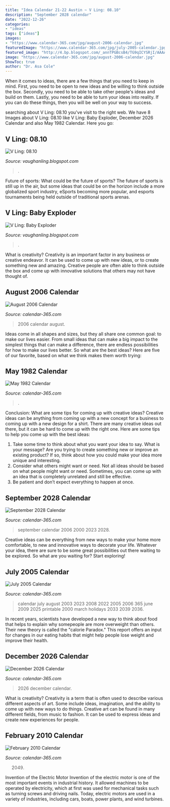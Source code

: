 ```yaml
---
title: "Idea Calendar 21-22 Austin ~ V Ling: 08.10"
description: "September 2028 calendar"
date: "2022-12-26"
categories:
- "ideas"
tags: ["ideas"]
images:
- "https://www.calendar-365.com/jpg/august-2006-calendar.jpg"
featuredImage: "https://www.calendar-365.com/jpg/july-2005-calendar.jpg"
featured_image: "http://4.bp.blogspot.com/_annTPGBcsB4/TG9qICYSRjI/AAAAAAAAD3c/W6fEb69frwg/s400/IMGP5817.JPG"
image: "https://www.calendar-365.com/jpg/august-2006-calendar.jpg"
ShowToc: true
author: "Dr. Asa Cole"
---
```



When it comes to ideas, there are a few things that you need to keep in mind. First, you need to be open to new ideas and be willing to think outside the box. Secondly, you need to be able to take other people's ideas and build on them. Lastly, you need to be able to turn your ideas into reality. If you can do these things, then you will be well on your way to success.

	

		
searching about V Ling: 08.10 you've visit to the right web. We have 8 Images about V Ling: 08.10 like V Ling: Baby Exploder, December 2026 Calendar and also May 1982 Calendar. Here you go:
		
    
## V Ling: 08.10

<img loading=lazy src="http://4.bp.blogspot.com/_annTPGBcsB4/TG9qICYSRjI/AAAAAAAAD3c/W6fEb69frwg/s400/IMGP5817.JPG" onerror="this.onerror=null;this.src='https://tse2.mm.bing.net/th?id=OIP.W2I_F4oAAJFCExsVwswy-AAAAA&amp;pid=15.1';" alt="V Ling: 08.10">

_Source: vaughanling.blogspot.com_

>. 

	

Future of sports: What could be the future of sports?
The future of sports is still up in the air, but some ideas that could be on the horizon include a more globalized sport industry, eSports becoming more popular, and esports tournaments being held outside of traditional sports arenas.

    
## V Ling: Baby Exploder

<img loading=lazy src="http://2.bp.blogspot.com/-VQt2FvXzJoM/UDLQ7IYWUBI/AAAAAAAAGVk/eegDpdLGgv0/w1200-h630-p-k-no-nu/BabyExploder.jpg" onerror="this.onerror=null;this.src='https://tse4.mm.bing.net/th?id=OIP.qmx59TTdxoJdTJ9Wztf24AHaD4&amp;pid=15.1';" alt="V Ling: Baby Exploder">

_Source: vaughanling.blogspot.com_

>. 

	

What is creativity?
Creativity is an important factor in any business or creative endeavor. It can be used to come up with new ideas, or to create something new and amazing. Creative people are often able to think outside the box and come up with innovative solutions that others may not have thought of.

    
## August 2006 Calendar

<img loading=lazy src="https://www.calendar-365.com/jpg/august-2006-calendar.jpg" onerror="this.onerror=null;this.src='https://tse3.mm.bing.net/th?id=OIP.ExUrCFNbZo7DG4cHl3wijQHaFP&amp;pid=15.1';" alt="August 2006 Calendar">

_Source: calendar-365.com_

>2006 calendar august. 

	

Ideas come in all shapes and sizes, but they all share one common goal: to make our lives easier. From small ideas that can make a big impact to the simplest things that can make a difference, there are endless possibilities for how to make our lives better. So what are the best ideas? Here are five of our favorite, based on what we think makes them worth trying: 

    
## May 1982 Calendar

<img loading=lazy src="http://calendar-365.com/jpg/may-1982-calendar.jpg" onerror="this.onerror=null;this.src='https://tse1.mm.bing.net/th?id=OIP.Z70mxipmM7BrjtgUBQVG_wHaFP&amp;pid=15.1';" alt="May 1982 Calendar">

_Source: calendar-365.com_

>. 

	

Conclusion: What are some tips for coming up with creative ideas?
Creative ideas can be anything from coming up with a new concept for a business to coming up with a new design for a shirt. There are many creative ideas out there, but it can be hard to come up with the right one. Here are some tips to help you come up with the best ideas: 
1) Take some time to think about what you want your idea to say. What is your message? Are you trying to create something new or improve an existing product? If so, think about how you could make your idea more unique and interesting. 
2) Consider what others might want or need. Not all ideas should be based on what people might want or need. Sometimes, you can come up with an idea that is completely unrelated and still be effective. 
3) Be patient and don’t expect everything to happen at once.

    
## September 2028 Calendar

<img loading=lazy src="https://www.calendar-365.com/jpg/september-2028-calendar.jpg" onerror="this.onerror=null;this.src='https://tse3.mm.bing.net/th?id=OIP.Jwz_XWjuO7kUeIx5Y6y5xAHaFP&amp;pid=15.1';" alt="September 2028 Calendar">

_Source: calendar-365.com_

>september calendar 2006 2000 2023 2028. 

	

Creative ideas can be everything from new ways to make your home more comfortable, to new and innovative ways to decorate your life. Whatever your idea, there are sure to be some great possibilities out there waiting to be explored. So what are you waiting for? Start exploring!

    
## July 2005 Calendar

<img loading=lazy src="https://www.calendar-365.com/jpg/july-2005-calendar.jpg" onerror="this.onerror=null;this.src='https://tse4.mm.bing.net/th?id=OIP.uCKJXFP9dDGzZ-bQP1Vl2gHaFP&amp;pid=15.1';" alt="July 2005 Calendar">

_Source: calendar-365.com_

>calendar july august 2003 2023 2008 2022 2005 2006 365 june 2009 2025 printable 2000 march holidays 2033 2039 2036. 

	

In recent years, scientists have developed a new way to think about food that helps to explain why somepeople are more overweight than others. Their new theory is called the "calorie Paradox." This report offers an input for changes in our eating habits that might help people lose weight and improve their health.

    
## December 2026 Calendar

<img loading=lazy src="https://www.calendar-365.com/jpg/december-2026-calendar.jpg" onerror="this.onerror=null;this.src='https://tse3.mm.bing.net/th?id=OIP.EnVZyb4tmXW6j1d-cxBk_gHaFP&amp;pid=15.1';" alt="December 2026 Calendar">

_Source: calendar-365.com_

>2026 december calendar. 

	

What is creativity?
Creativity is a term that is often used to describe various different aspects of art. Some include ideas, imagination, and the ability to come up with new ways to do things. Creative art can be found in many different fields, from music to fashion. It can be used to express ideas and create new experiences for people.

    
## February 2010 Calendar

<img loading=lazy src="http://calendar-365.com/jpg/february-2010-calendar.jpg" onerror="this.onerror=null;this.src='https://tse4.mm.bing.net/th?id=OIP.qinySlzB4yVFX-qON9JRCgHaFP&amp;pid=15.1';" alt="February 2010 Calendar">

_Source: calendar-365.com_

>2049. 

	

Invention of the Electric Motor
Invention of the electric motor is one of the most important events in industrial history. It allowed machines to be operated by electricity, which at first was used for mechanical tasks such as turning screws and driving nails. Today, electric motors are used in a variety of industries, including cars, boats, power plants, and wind turbines.

